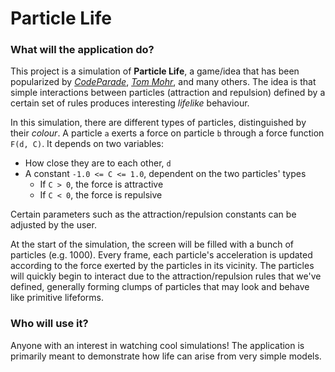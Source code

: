 # Particle Life

### What will the application do?

This project is a simulation of **Particle Life**, a game/idea that has been popularized by
*[CodeParade](https://www.youtube.com/watch?v=Z_zmZ23grXE)*, *[Tom Mohr](https://www.youtube.com/watch?v=p4YirERTVF0)*,
and many others. The idea is that simple interactions between particles (attraction and repulsion) defined by a
certain set of rules produces interesting *lifelike* behaviour.

In this simulation, there are different types of particles, distinguished by their *colour*. A particle `a`
exerts a force on particle `b` through a force function `F(d, C)`. It depends on two variables:

 - How close they are to each other, `d`
 - A constant `-1.0 <= C <= 1.0`, dependent on the two particles' types
   - If `C > 0`, the force is attractive
   - If `C < 0`, the force is repulsive

Certain parameters such as the attraction/repulsion constants can be adjusted by the user.

At the start of the simulation, the screen will be filled with a bunch of particles (e.g. 1000). Every frame, each
particle's acceleration is updated according to the force exerted by the particles in its vicinity. The particles will
quickly begin to interact due to the attraction/repulsion rules that we've defined, generally forming clumps
of particles that may look and behave like primitive lifeforms.

### Who will use it?

Anyone with an interest in watching cool simulations! The application is primarily meant to
demonstrate how life can arise from very simple models.